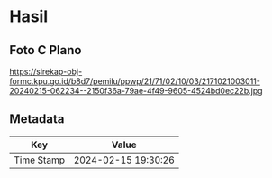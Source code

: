 # Hasil

## Foto C Plano

https://sirekap-obj-formc.kpu.go.id/b8d7/pemilu/ppwp/21/71/02/10/03/2171021003011-20240215-062234--2150f36a-79ae-4f49-9605-4524bd0ec22b.jpg


## Metadata

| Key        | Value               |
| ---------- | ------------------- |
| Time Stamp | 2024-02-15 19:30:26 |




